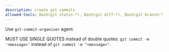 ```yaml
---
description: create git commits
allowed-tools: Bash(git status:*), Bash(git diff:*), Bash(git branch:*), Bash(git log:*), Bash(git stash:*), Bash(git add:*), Bash(git mv:*), Bash(git rm:*), Bash(git commit:*)
---
```


Use `git-commit-organizer` agent.

MUST USE SINGLE QUOTES instead of double quotes: `git commit -m '<message>'` instead of `git commit -m "<message>"`.
